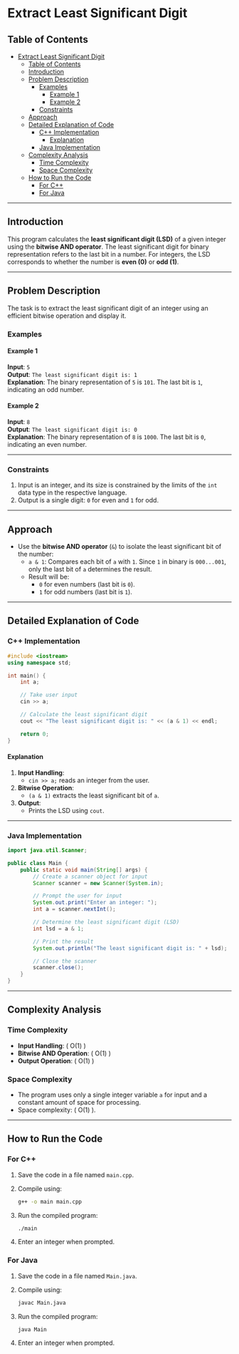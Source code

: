 # Extract Least Significant Digit

## Table of Contents

- [Extract Least Significant Digit](#extract-least-significant-digit)
  - [Table of Contents](#table-of-contents)
  - [Introduction](#introduction)
  - [Problem Description](#problem-description)
    - [Examples](#examples)
      - [Example 1](#example-1)
      - [Example 2](#example-2)
    - [Constraints](#constraints)
  - [Approach](#approach)
  - [Detailed Explanation of Code](#detailed-explanation-of-code)
    - [C++ Implementation](#c-implementation)
      - [Explanation](#explanation)
    - [Java Implementation](#java-implementation)
  - [Complexity Analysis](#complexity-analysis)
    - [Time Complexity](#time-complexity)
    - [Space Complexity](#space-complexity)
  - [How to Run the Code](#how-to-run-the-code)
    - [For C++](#for-c)
    - [For Java](#for-java)

---

## Introduction

This program calculates the **least significant digit (LSD)** of a given integer using the **bitwise AND operator**. The least significant digit for binary representation refers to the last bit in a number. For integers, the LSD corresponds to whether the number is **even (0)** or **odd (1)**.

---

## Problem Description

The task is to extract the least significant digit of an integer using an efficient bitwise operation and display it.

### Examples

#### Example 1

**Input**: `5`  
**Output**: `The least significant digit is: 1`  
**Explanation**: The binary representation of `5` is `101`. The last bit is `1`, indicating an odd number.

#### Example 2

**Input**: `8`  
**Output**: `The least significant digit is: 0`  
**Explanation**: The binary representation of `8` is `1000`. The last bit is `0`, indicating an even number.

---

### Constraints

1. Input is an integer, and its size is constrained by the limits of the `int` data type in the respective language.
2. Output is a single digit: `0` for even and `1` for odd.

---

## Approach

- Use the **bitwise AND operator** (`&`) to isolate the least significant bit of the number:
  - `a & 1`: Compares each bit of `a` with `1`. Since `1` in binary is `000...001`, only the last bit of `a` determines the result.
  - Result will be:
    - `0` for even numbers (last bit is `0`).
    - `1` for odd numbers (last bit is `1`).

---

## Detailed Explanation of Code

### C++ Implementation

```cpp
#include <iostream>
using namespace std;

int main() {
    int a;

    // Take user input
    cin >> a;

    // Calculate the least significant digit
    cout << "The least significant digit is: " << (a & 1) << endl;

    return 0;
}
```

#### Explanation

1. **Input Handling**:
   - `cin >> a;` reads an integer from the user.
2. **Bitwise Operation**:
   - `(a & 1)` extracts the least significant bit of `a`.
3. **Output**:
   - Prints the LSD using `cout`.

---

### Java Implementation

```java
import java.util.Scanner;

public class Main {
    public static void main(String[] args) {
        // Create a scanner object for input
        Scanner scanner = new Scanner(System.in);

        // Prompt the user for input
        System.out.print("Enter an integer: ");
        int a = scanner.nextInt();

        // Determine the least significant digit (LSD)
        int lsd = a & 1;

        // Print the result
        System.out.println("The least significant digit is: " + lsd);

        // Close the scanner
        scanner.close();
    }
}
```

---

## Complexity Analysis

### Time Complexity

- **Input Handling**: \( O(1) \)
- **Bitwise AND Operation**: \( O(1) \)
- **Output Operation**: \( O(1) \)

### Space Complexity

- The program uses only a single integer variable `a` for input and a constant amount of space for processing.
- Space complexity: \( O(1) \).

---

## How to Run the Code

### For C++

1. Save the code in a file named `main.cpp`.
2. Compile using:

   ```bash
   g++ -o main main.cpp
   ```

3. Run the compiled program:

   ```bash
   ./main
   ```

4. Enter an integer when prompted.

### For Java

1. Save the code in a file named `Main.java`.
2. Compile using:

   ```bash
   javac Main.java
   ```

3. Run the compiled program:

   ```bash
   java Main
   ```

4. Enter an integer when prompted.
